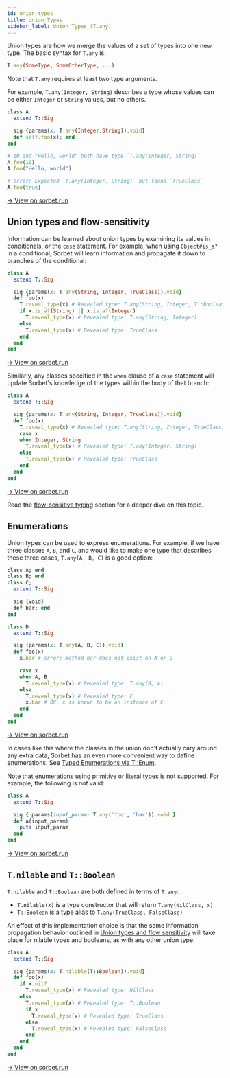 ```yaml
---
id: union-types
title: Union Types
sidebar_label: Union Types (T.any)
---
```


Union types are how we merge the values of a set of types into one new type. The
basic syntax for `T.any` is:

```ruby
T.any(SomeType, SomeOtherType, ...)
```

Note that `T.any` requires at least two type arguments.

For example, `T.any(Integer, String)` describes a type whose values can be
either `Integer` or `String` values, but no others.

```ruby
class A
  extend T::Sig

  sig {params(x: T.any(Integer,String)).void}
  def self.foo(x); end
end

# 10 and "Hello, world" both have type `T.any(Integer, String)`
A.foo(10)
A.foo("Hello, world")

# error: Expected `T.any(Integer, String)` but found `TrueClass`
A.foo(true)
```

<a href="https://sorbet.run/#%23%20typed%3A%20True%0A%0Aclass%20A%0A%20%20extend%20T%3A%3ASig%0A%0A%20%20sig%20%7Bparams(x%3A%20T.any(Integer%2CString)).void%7D%0A%20%20def%20self.foo(x)%3B%20end%0Aend%0A%0A%23%2010%20and%20%22Hello%2C%20world%22%20both%20have%20type%20%60T.any(Integer%2C%20String)%60%0AA.foo(10)%0AA.foo(%22Hello%2C%20world%22)%0A%0A%23%20%60TrueClass%60%20does%20not%20match%20%60T.any(Integer%2C%20String)%60%0AA.foo(true)">
  → View on sorbet.run
</a>

## Union types and flow-sensitivity

Information can be learned about union types by examining its values in
conditionals, or the `case` statement. For example, when using `Object#is_a?` in
a conditional, Sorbet will learn information and propagate it down to branches
of the conditional:

```ruby
class A
  extend T::Sig

  sig {params(x: T.any(String, Integer, TrueClass)).void}
  def foo(x)
    T.reveal_type(x) # Revealed type: T.any(String, Integer, T::Boolean)
    if x.is_a?(String) || x.is_a?(Integer)
      T.reveal_type(x) # Revealed type: T.any(String, Integer)
    else
      T.reveal_type(x) # Revealed type: TrueClass
    end
  end
end
```

<a href="https://sorbet.run/#%23%20typed%3A%20true%0Aclass%20A%0A%20%20extend%20T%3A%3ASig%0A%0A%20%20sig%20%7Bparams(x%3A%20T.any(String%2C%20Integer%2C%20TrueClass)).void%7D%0A%20%20def%20foo(x)%0A%20%20%20%20T.reveal_type(x)%20%23%20Revealed%20type%3A%20T.any(String%2C%20Integer%2C%20T%3A%3ABoolean)%0A%20%20%20%20if%20x.is_a%3F(String)%20%7C%7C%20x.is_a%3F(Integer)%0A%20%20%20%20%20%20T.reveal_type(x)%20%23%20Revealed%20type%3A%20T.any(String%2C%20Integer)%0A%20%20%20%20else%0A%20%20%20%20%20%20T.reveal_type(x)%20%23%20Revealed%20type%3A%20TrueClass%0A%20%20%20%20end%0A%20%20end%0Aend">
  → View on sorbet.run
</a>

Similarly, any classes specified in the `when` clause of a `case` statement will
update Sorbet's knowledge of the types within the body of that branch:

```ruby
class A
  extend T::Sig

  sig {params(x: T.any(String, Integer, TrueClass)).void}
  def foo(x)
    T.reveal_type(x) # Revealed type: T.any(String, Integer, TrueClass)
    case x
    when Integer, String
      T.reveal_type(x) # Revealed type: T.any(Integer, String)
    else
      T.reveal_type(x) # Revealed type: TrueClass
    end
  end
end
```

<a href="https://sorbet.run/#%23%20typed%3A%20true%0A%0Aclass%20A%0A%20%20extend%20T%3A%3ASig%0A%0A%20%20sig%20%7Bparams(x%3A%20T.any(String%2C%20Integer%2C%20TrueClass)).void%7D%0A%20%20def%20foo(x)%0A%20%20%20%20%23%20Revealed%20type%3A%20T.any(String%2C%20Integer%2C%20TrueClass)%0A%20%20%20%20T.reveal_type(x)%0A%20%20%20%20case%20x%0A%20%20%20%20when%20Integer%2C%20String%0A%20%20%20%20%20%20%23%20Revealed%20type%3A%20T.any(Integer%2C%20String)%0A%20%20%20%20%20%20T.reveal_type(x)%0A%20%20%20%20else%0A%20%20%20%20%20%20%23%20Revealed%20type%3A%20TrueClass%0A%20%20%20%20%20%20T.reveal_type(x)%0A%20%20%20%20end%0A%20%20end%0Aend">
  → View on sorbet.run
</a>

Read the [flow-sensitive typing](flow-sensitive.md) section for a deeper dive on
this topic.

## Enumerations

Union types can be used to express enumerations. For example, if we have three
classes `A`, `B`, and `C`, and would like to make one type that describes these
three cases, `T.any(A, B, C)` is a good option:

```ruby
class A; end
class B; end
class C;
  extend T::Sig

  sig {void}
  def bar; end
end

class D
  extend T::Sig

  sig {params(x: T.any(A, B, C)).void}
  def foo(x)
    x.bar # error: method bar does not exist on A or B

    case x
    when A, B
      T.reveal_type(x) # Revealed type: T.any(B, A)
    else
      T.reveal_type(x) # Revealed type: C
      x.bar # OK, x is known to be an instance of C
    end
  end
end
```

<a
href="https://sorbet.run/#%23%20typed%3A%20true%0Aclass%20A%3B%20end%0Aclass%20B%3B%20end%0Aclass%20C%3B%0A%20%20extend%20T%3A%3ASig%0A%0A%20%20sig%20%7Bvoid%7D%0A%20%20def%20bar%3B%20end%0Aend%0A%0Aclass%20D%0A%20%20extend%20T%3A%3ASig%0A%0A%20%20sig%20%7Bparams(x%3A%20T.any(A%2C%20B%2C%20C)).void%7D%0A%20%20def%20foo(x)%0A%20%20%20%20x.bar%20%23%20error%3A%20method%20bar%20does%20not%20exist%20on%20A%20or%20B%0A%0A%20%20%20%20case%20x%0A%20%20%20%20when%20A%2C%20B%0A%20%20%20%20%20%20T.reveal_type(x)%20%23%20Revealed%20type%3A%20T.any(B%2C%20A)%0A%20%20%20%20else%0A%20%20%20%20%20%20T.reveal_type(x)%20%23%20Revealed%20type%3A%20C%0A%20%20%20%20%20%20x.bar%20%23%20OK%2C%20x%20is%20known%20to%20be%20an%20instance%20of%20C%0A%20%20%20%20end%0A%20%20end%0Aend">
→ View on sorbet.run </a>

In cases like this where the classes in the union don't actually cary around any
extra data, Sorbet has an even more convenient way to define enumerations. See
[Typed Enumerations via T::Enum](tenum.md).

Note that enumerations using primitive or literal types is not supported. For
example, the following is _not_ valid:

```ruby
class A
  extend T::Sig

  sig { params(input_param: T.any('foo', 'bar')).void }
  def a(input_param)
    puts input_param
  end
end
```

<a
href="https://sorbet.run/#class%20A%0A%20%20extend%20T%3A%3ASig%0A%0A%20%20sig%20%7B%20params(input_param%3A%20T.any('foo'%2C%20'bar')).void%20%7D%0A%20%20def%20a(input_param)%0A%20%20%20%20puts%20input_param%0A%20%20end%0Aend">
→ View on sorbet.run </a>

## `T.nilable` and `T::Boolean`

`T.nilable` and `T::Boolean` are both defined in terms of `T.any`:

- `T.nilable(x)` is a type constructor that will return `T.any(NilClass, x)`
- `T::Boolean` is a type alias to `T.any(TrueClass, FalseClass)`

An effect of this implementation choice is that the same information propagation
behavior outlined in
[Union types and flow sensitivity](#union-types-and-flow-sensitivity) will take
place for nilable types and booleans, as with any other union type:

```ruby
class A
  extend T::Sig

  sig {params(x: T.nilable(T::Boolean)).void}
  def foo(x)
    if x.nil?
      T.reveal_type(x) # Revealed type: NilClass
    else
      T.reveal_type(x) # Revealed type: T::Boolean
      if x
        T.reveal_type(x) # Revealed type: TrueClass
      else
        T.reveal_type(x) # Revealed type: FalseClass
      end
    end
  end
end
```

<a href="https://sorbet.run/#%23%20typed%3A%20true%0Aclass%20A%0A%20%20extend%20T%3A%3ASig%0A%0A%20%20sig%20%7Bparams(x%3A%20T.nilable(T%3A%3ABoolean)).void%7D%0A%20%20def%20foo(x)%0A%20%20%20%20if%20x.nil%3F%0A%20%20%20%20%20%20T.reveal_type(x)%20%23%20Revealed%20type%3A%20NilClass%0A%20%20%20%20else%0A%20%20%20%20%20%20T.reveal_type(x)%20%23%20Revealed%20type%3A%20T%3A%3ABoolean%0A%20%20%20%20%20%20if%20x%0A%20%20%20%20%20%20%20%20T.reveal_type(x)%20%23%20Revealed%20type%3A%20TrueClass%0A%20%20%20%20%20%20else%0A%20%20%20%20%20%20%20%20T.reveal_type(x)%20%23%20Revealed%20type%3A%20FalseClass%0A%20%20%20%20%20%20end%0A%20%20%20%20end%0A%20%20end%0Aend">
  → View on sorbet.run
</a>
